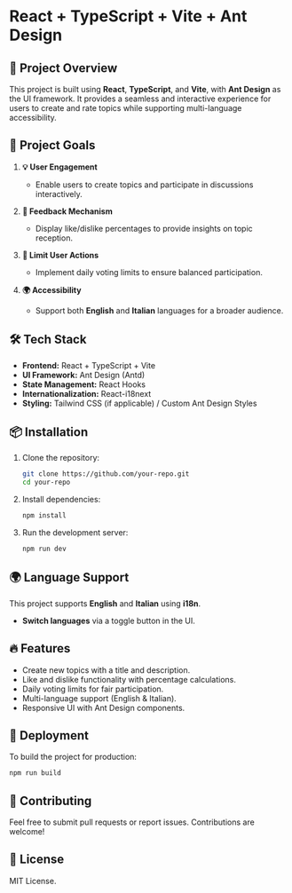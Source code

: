 # React + TypeScript + Vite + Ant Design

## 🚀 Project Overview
This project is built using **React**, **TypeScript**, and **Vite**, with **Ant Design** as the UI framework. It provides a seamless and interactive experience for users to create and rate topics while supporting multi-language accessibility.

## 🎯 Project Goals
1. **💡 User Engagement**
   - Enable users to create topics and participate in discussions interactively.

2. **🎯 Feedback Mechanism**
   - Display like/dislike percentages to provide insights on topic reception.

3. **🚫 Limit User Actions**
   - Implement daily voting limits to ensure balanced participation.

4. **🌍 Accessibility**
   - Support both **English** and **Italian** languages for a broader audience.

## 🛠️ Tech Stack
- **Frontend:** React + TypeScript + Vite
- **UI Framework:** Ant Design (Antd)
- **State Management:** React Hooks
- **Internationalization:** React-i18next
- **Styling:** Tailwind CSS (if applicable) / Custom Ant Design Styles

## 📦 Installation
1. Clone the repository:
   ```sh
   git clone https://github.com/your-repo.git
   cd your-repo
   ```
2. Install dependencies:
   ```sh
   npm install
   ```
3. Run the development server:
   ```sh
   npm run dev
   ```

## 🌍 Language Support
This project supports **English** and **Italian** using **i18n**.
- **Switch languages** via a toggle button in the UI.

## 🔥 Features
- Create new topics with a title and description.
- Like and dislike functionality with percentage calculations.
- Daily voting limits for fair participation.
- Multi-language support (English & Italian).
- Responsive UI with Ant Design components.

## 🚀 Deployment
To build the project for production:
```sh
npm run build
```

## 🤝 Contributing
Feel free to submit pull requests or report issues. Contributions are welcome!

## 📜 License
MIT License.

